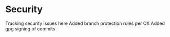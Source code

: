 # Security
Tracking security issues here
Added branch protection rules per OX
Added gpg signing of commits
